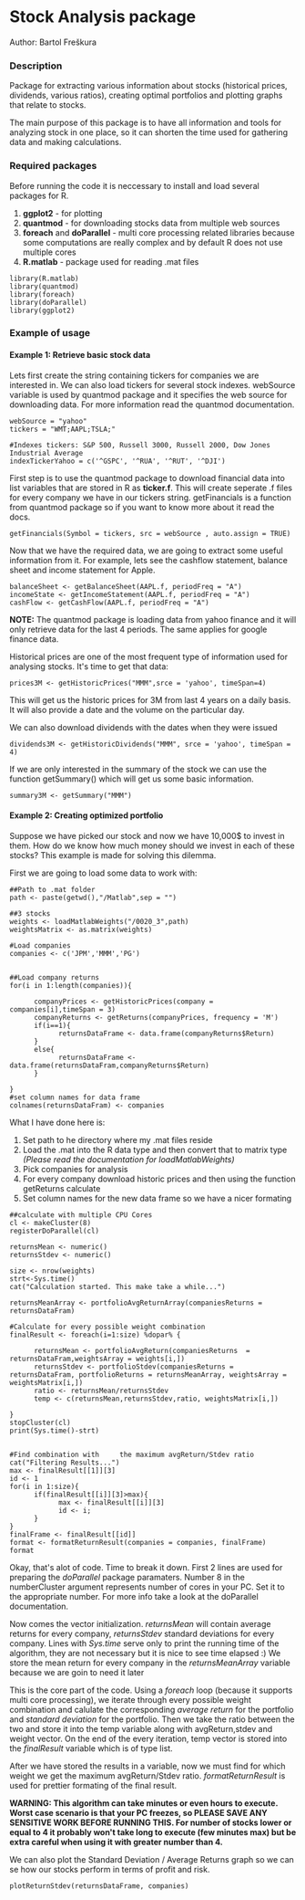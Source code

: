 # Stock Analysis package
Author: Bartol Freškura
  
### Description
Package for extracting various information about stocks (historical prices, dividends, various ratios),
creating optimal portfolios and plotting graphs that relate to stocks.
  
The main purpose of this package is to have all information and tools for analyzing stock in one place,
so it can shorten the time used for gathering data and making calculations.
  
  
### Required packages
Before running the code it is neccessary to install and load several packages for R.

1. **ggplot2** - for plotting
2. **quantmod** - for downloading stocks data from multiple web sources
3. **foreach** and **doParallel** - multi core processing related libraries because some computations are
really complex and by default R does not use multiple cores
4. **R.matlab** - package used for reading .mat files

```{r}
library(R.matlab)
library(quantmod)
library(foreach)
library(doParallel)
library(ggplot2)
```

### Example of usage

#### Example 1: Retrieve basic stock data
Lets first create the string containing tickers for companies we are interested in. We can also
load tickers for several stock indexes. webSource variable is used by quantmod package and it 
specifies the web source for downloading data. For more information read the quantmod documentation.

```{r}
webSource = "yahoo"
tickers = "WMT;AAPL;TSLA;"

#Indexes tickers: S&P 500, Russell 3000, Russell 2000, Dow Jones Industrial Average
indexTickerYahoo = c('^GSPC', '^RUA', '^RUT', '^DJI')
```
  
First step is to use the quantmod package to download financial data into list variables that are stored 
in R as **ticker.f**. This will create seperate .f files for every company we have in our tickers
string.
getFinancials is a function from quantmod package so if you want to know more about it read the docs.

```{r}
getFinancials(Symbol = tickers, src = webSource , auto.assign = TRUE)
```

Now that we have the required data, we are going to extract some useful information from it.
For example, lets see the cashflow statement, balance sheet and income statement for Apple.

```{r}
balanceSheet <- getBalanceSheet(AAPL.f, periodFreq = "A")
incomeState <- getIncomeStatement(AAPL.f, periodFreq = "A")
cashFlow <- getCashFlow(AAPL.f, periodFreq = "A")
```
**NOTE:** The quantmod package is loading data from yahoo finance and it will only retrieve data for the last
4 periods. The same applies for google finance data.

  
  
Historical prices are one of the most frequent type of information used for analysing stocks. 
It's time to get that data:

```{r}
prices3M <- getHistoricPrices("MMM",srce = 'yahoo', timeSpan=4)
```
This will get us the historic prices for 3M from last 4 years on a daily basis. It will also provide
a date and the volume on the particular day.
  
  
We can also download dividends with the dates when they were issued

```{r}
dividends3M <- getHistoricDividends("MMM", srce = 'yahoo', timeSpan = 4)
```
  
If we are only interested in the summary of the stock we can use the function getSummary() which
will get us some basic information.
```{r}
summary3M <- getSummary("MMM")
```
  
  
#### Example 2: Creating optimized portfolio
Suppose we have picked our stock and now we have 10,000$ to invest in them. How do we know how much
money should we invest in each of these stocks?
This example is made for solving this dilemma.
  
First we are going to load some data to work with:

```{r}
##Path to .mat folder
path <- paste(getwd(),"/Matlab",sep = "")

##3 stocks
weights <- loadMatlabWeights("/0020_3",path)
weightsMatrix <- as.matrix(weights)

#Load companies
companies <- c('JPM','MMM','PG')


##Load company returns
for(i in 1:length(companies)){

      companyPrices <- getHistoricPrices(company = companies[i],timeSpan = 3)
      companyReturns <- getReturns(companyPrices, frequency = 'M')
      if(i==1){
            returnsDataFrame <- data.frame(companyReturns$Return)
      }
      else{
            returnsDataFrame <-  data.frame(returnsDataFram,companyReturns$Return)
      }

}
#set column names for data frame
colnames(returnsDataFram) <- companies
```
What I have done here is:

1. Set path to he directory where my .mat files reside
2. Load the .mat into the R data type and then convert that to matrix type *(Please read the
documentation for loadMatlabWeights)*
3. Pick companies for analysis
4. For every company download historic prices and then using the function getReturns calculate
5. Set column names for the new data frame so we have a nicer formating
  
```{r}
##calculate with multiple CPU Cores
cl <- makeCluster(8)
registerDoParallel(cl)

returnsMean <- numeric()
returnsStdev <- numeric()

size <- nrow(weights)
strt<-Sys.time()
cat("Calculation started. This make take a while...")

returnsMeanArray <- portfolioAvgReturnArray(companiesReturns = returnsDataFram)

#Calculate for every possible weight combination
finalResult <- foreach(i=1:size) %dopar% {

      returnsMean <- portfolioAvgReturn(companiesReturns  = returnsDataFram,weightsArray = weights[i,])
      returnsStdev <- portfolioStdev(companiesReturns = returnsDataFram, portfolioReturns = returnsMeanArray, weightsArray =  weightsMatrix[i,])
      ratio <- returnsMean/returnsStdev
      temp <- c(returnsMean,returnsStdev,ratio, weightsMatrix[i,])

}
stopCluster(cl)
print(Sys.time()-strt)


#Find combination with     the maximum avgReturn/Stdev ratio
cat("Filtering Results...")
max <- finalResult[[1]][3]
id <- 1
for(i in 1:size){
      if(finalResult[[i]][3]>max){
            max <- finalResult[[i]][3]
            id <- i;
      }
}
finalFrame <- finalResult[[id]]
format <- formatReturnResult(companies = companies, finalFrame)
format

```
Okay, that's alot of code. Time to break it down.
First 2 lines are used for preparing the *doParallel* package paramaters. Number 8 in the numberCluster
argument represents number of cores in your PC. Set it to the appropriate number. For more info take 
a look at the doParallel documentation.
  
Now comes the vector initialization. *returnsMean* will contain average returns for every company,
*returnsStdev* standard deviations for every company. Lines with *Sys.time* serve only to print the 
running time of the algorithm, they are not necessary but it is nice to see time elapsed :)
We store the mean return for every company in the *returnsMeanArray* variable because we are goin to 
need it later
  
This is the core part of the code. Using a *foreach* loop (because it supports multi core processing),
we iterate through every possible weight combination and calulate the corresponding *average return*
for the portfolio and *standard deviation* for the portfolio. Then we take the ratio between the two and store
it into the temp variable along with avgReturn,stdev and weight vector. On the end of the every iteration,
temp vector is stored into the *finalResult* variable which is of type list. 
  
After we have stored the results in a variable, now we must find for which weight we get the maximum
avgReturn/Stdev ratio. *formatReturnResult* is used for prettier formating of the final result.

**WARNING: This algorithm can take minutes or even hours to execute. Worst case scenario is that your 
PC freezes, so PLEASE SAVE ANY SENSITIVE WORK BEFORE RUNNING THIS. For number of stocks lower or equal 
to 4 it probably won't take long to execute (few minutes max) but be extra careful when using it with 
greater number than 4.**
  
  

We can also plot the Standard Deviation / Average Returns graph  so we can se how our stocks perform
in terms of profit and risk.

```{r}
plotReturnStdev(returnsDataFrame, companies)
```
